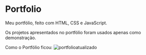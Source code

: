 # Portfolio
 Meu portfólio, feito com HTML, CSS e JavaScript.
  
 Os projetos apresentados no portfólio foram usados apenas como demonstração.

Como o Portfólio ficou:
![portfolioatualizado](https://github.com/EduardaSantosDiniz/Portfolio/assets/141766958/62c53db8-911b-48a2-a5a4-11b8766dfbc3)







